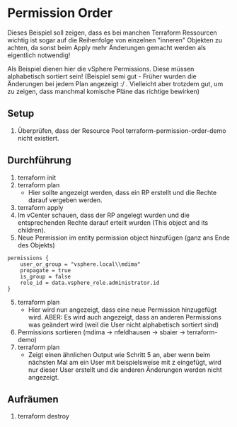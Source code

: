 # Permission Order

Dieses Beispiel soll zeigen, dass es bei manchen Terraform Ressourcen wichtig ist sogar auf die Reihenfolge von einzelnen "inneren" Objekten zu achten, da sonst beim Apply mehr Änderungen gemacht werden als eigentlich notwendig!

Als Beispiel dienen hier die vSphere Permissions. Diese müssen alphabetisch sortiert sein!
(Beispiel semi gut - Früher wurden die Änderungen bei jedem Plan angezeigt :/ . Vielleicht aber trotzdem gut, um zu zeigen, dass manchmal komische Pläne das richtige bewirken)

## Setup

1. Überprüfen, dass der Resource Pool terraform-permission-order-demo nicht existiert.

## Durchführung

1. terraform init
2. terraform plan
    - Hier sollte angezeigt werden, dass ein RP erstellt und die Rechte darauf vergeben werden.
3. terraform apply
4. Im vCenter schauen, dass der RP angelegt wurden und die entsprechenden Rechte darauf erteilt wurden (This object and its children).
5. Neue Permission im entity permission object hinzufügen (ganz ans Ende des Objekts)

```hcl
permissions {
    user_or_group = "vsphere.local\\mdima"
    propagate = true
    is_group = false
    role_id = data.vsphere_role.administrator.id
}
```

5. terraform plan
    - Hier wird nun angezeigt, dass eine neue Permission hinzugefügt wird. ABER: Es wird auch angezeigt, dass an anderen Permissions was geändert wird (weil die User nicht alphabetisch sortiert sind)
6. Permissions sortieren (mdima -> nfeldhausen -> sbaier -> terraform-demo)
7. terraform plan
    - Zeigt einen ähnlichen Output wie Schritt 5 an, aber wenn beim nächsten Mal am ein User mit beispielsweise mit z eingefügt, wird nur dieser User erstellt und die anderen Änderungen werden nicht angezeigt.

## Aufräumen

1. terraform destroy
